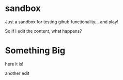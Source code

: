 # sandbox
Just a sandbox for testing gihub functionality... and play!

So if I edit the content, what happens?

Something Big
==

here it is!

another edit

